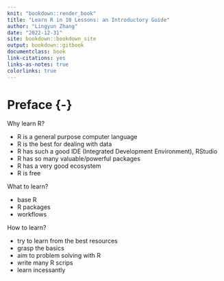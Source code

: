 ```yaml
--- 
knit: "bookdown::render_book"
title: "Learn R in 10 Lessons: an Introductory Guide"
author: "Lingyun Zhang"
date: "2022-12-31"
site: bookdown::bookdown_site
output: bookdown::gitbook
documentclass: book
link-citations: yes
links-as-notes: true
colorlinks: true
---
```






# Preface {-}

Why learn R?

- R is a general purpose computer language
- R is the best for dealing with data
- R has such a good IDE (Integrated Development Environment), RStudio
- R has so many valuable/powerful packages
- R has a very good ecosystem
- R is free

What to learn?

- base R
- R packages
- workflows


How to learn?

- try to learn from the best resources 
- grasp the basics
- aim to problem solving with R
- write many R scrips
- learn incessantly
